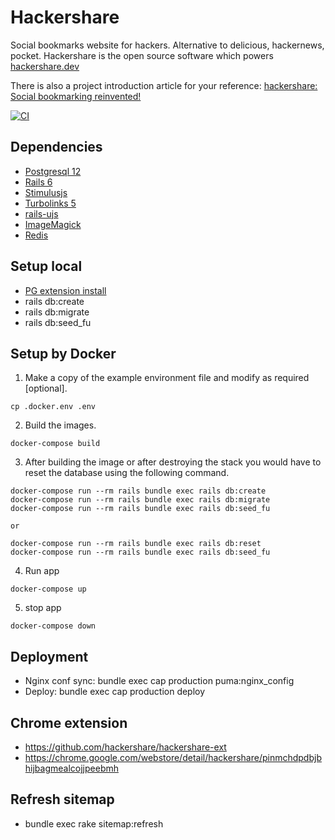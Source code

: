 # Hackershare

Social bookmarks website for hackers. Alternative to delicious, hackernews, pocket. 
Hackershare is the open source software which powers [hackershare.dev](https://hackershare.dev)

There is also a project introduction article for your reference: [hackershare: Social bookmarking reinvented!](https://blog.hackershare.dev/2020/09/22/hackershare-social-bookmarking-reinvented/)

[![CI](https://github.com/hackershare/hackershare/workflows/CI/badge.svg)](https://github.com/hackershare/hackershare/actions)

## Dependencies

* [Postgresql 12](https://www.postgresql.org)
* [Rails 6](https://github.com/rails/rails)
* [Stimulusjs](https://github.com/hotwired/stimulus)
* [Turbolinks 5](https://github.com/turbolinks/turbolinks)
* [rails-ujs](https://github.com/rails/rails/tree/main/actionview/app/assets/javascripts)
* [ImageMagick](https://github.com/ImageMagick/ImageMagick)
* [Redis](https://redis.io)

## Setup local

* [PG extension install](https://github.com/hackershare/hackershare/blob/main/docs/pg_extension.md)
* rails db:create
* rails db:migrate
* rails db:seed_fu

## Setup by Docker

1. Make a copy of the example environment file and modify as required [optional].

```
cp .docker.env .env
```

2. Build the images.

```
docker-compose build
```

3. After building the image or after destroying the stack you would have to reset the database using the following command.

```
docker-compose run --rm rails bundle exec rails db:create
docker-compose run --rm rails bundle exec rails db:migrate
docker-compose run --rm rails bundle exec rails db:seed_fu

or 

docker-compose run --rm rails bundle exec rails db:reset
docker-compose run --rm rails bundle exec rails db:seed_fu
```

4. Run app

```
docker-compose up
```

5. stop app

```
docker-compose down
```

## Deployment

* Nginx conf sync: bundle exec cap production puma:nginx_config
* Deploy: bundle exec cap production deploy

## Chrome extension

* https://github.com/hackershare/hackershare-ext
* https://chrome.google.com/webstore/detail/hackershare/pinmchdpdbjbhijbagmealcojjpeebmh

## Refresh sitemap

* bundle exec rake sitemap:refresh